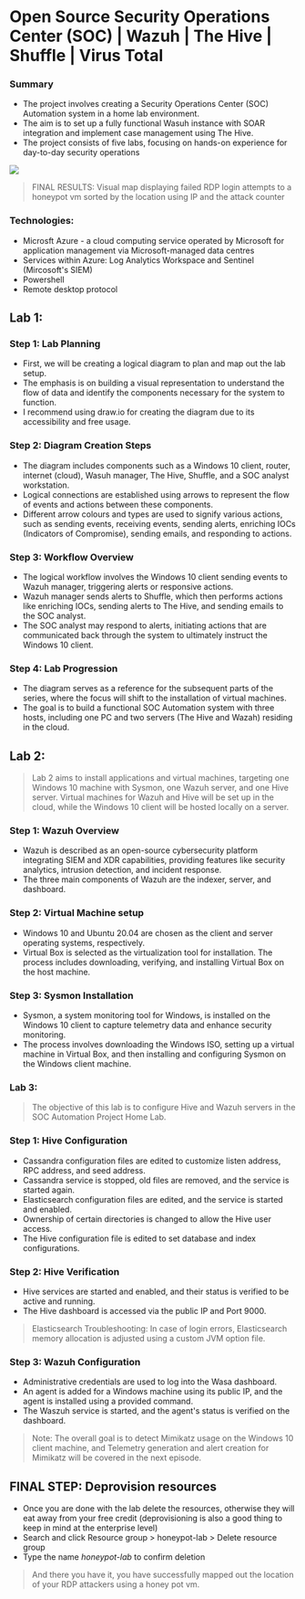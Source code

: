 # Open Source Security Operations Center (SOC) | Wazuh | The Hive | Shuffle | Virus Total

### Summary
- The project involves creating a Security Operations Center (SOC) Automation system in a home lab environment.
- The aim is to set up a fully functional Wasuh instance with SOAR integration and implement case management using The Hive.
- The project consists of five labs, focusing on hands-on experience for day-to-day security operations

![](images/img1.png)
>FINAL RESULTS: Visual map displaying failed RDP login attempts to a honeypot vm sorted by the location using IP and the attack counter


### Technologies:
* Microsft Azure - a cloud computing service operated by Microsoft for application management via Microsoft-managed data centres
* Services within Azure: Log Analytics Workspace and Sentinel (Mircosoft's SIEM)
* Powershell 
* Remote desktop protocol

## Lab 1:
### Step 1: Lab Planning
- First, we will be creating a logical diagram to plan and map out the lab setup.
- The emphasis is on building a visual representation to understand the flow of data and identify the components necessary for the system to function.
- I recommend using draw.io for creating the diagram due to its accessibility and free usage.

### Step 2: Diagram Creation Steps
- The diagram includes components such as a Windows 10 client, router, internet (cloud), Wasuh manager, The Hive, Shuffle, and a SOC analyst workstation.
- Logical connections are established using arrows to represent the flow of events and actions between these components.
- Different arrow colours and types are used to signify various actions, such as sending events, receiving events, sending alerts, enriching IOCs (Indicators of Compromise), sending emails, and responding to actions.

### Step 3: Workflow Overview
- The logical workflow involves the Windows 10 client sending events to Wazuh manager, triggering alerts or responsive actions.
- Wazuh manager sends alerts to Shuffle, which then performs actions like enriching IOCs, sending alerts to The Hive, and sending emails to the SOC analyst.
- The SOC analyst may respond to alerts, initiating actions that are communicated back through the system to ultimately instruct the Windows 10 client.

### Step 4: Lab Progression

- The diagram serves as a reference for the subsequent parts of the series, where the focus will shift to the installation of virtual machines.
- The goal is to build a functional SOC Automation system with three hosts, including one PC and two servers (The Hive and Wazah) residing in the cloud.

## Lab 2:
> Lab 2 aims to install applications and virtual machines, targeting one Windows 10 machine with Sysmon, one Wazuh server, and one Hive server.
> Virtual machines for Wazuh and Hive will be set up in the cloud, while the Windows 10 client will be hosted locally on a server.

### Step 1: Wazuh Overview
- Wazuh is described as an open-source cybersecurity platform integrating SIEM and XDR capabilities, providing features like security analytics, intrusion detection, and incident response.
- The three main components of Wazuh are the indexer, server, and dashboard.

### Step 2: Virtual Machine setup

- Windows 10 and Ubuntu 20.04 are chosen as the client and server operating systems, respectively.
- Virtual Box is selected as the virtualization tool for installation. The process includes downloading, verifying, and installing Virtual Box on the host machine.

### Step 3: Sysmon Installation

- Sysmon, a system monitoring tool for Windows, is installed on the Windows 10 client to capture telemetry data and enhance security monitoring.
- The process involves downloading the Windows ISO, setting up a virtual machine in Virtual Box, and then installing and configuring Sysmon on the Windows client machine.

  
### Lab 3:
> The objective of this lab is to configure Hive and Wazuh servers in the SOC Automation Project Home Lab.

### Step 1: Hive Configuration

- Cassandra configuration files are edited to customize listen address, RPC address, and seed address.
- Cassandra service is stopped, old files are removed, and the service is started again.
- Elasticsearch configuration files are edited, and the service is started and enabled.
- Ownership of certain directories is changed to allow the Hive user access.
- The Hive configuration file is edited to set database and index configurations.

### Step 2: Hive Verification

- Hive services are started and enabled, and their status is verified to be active and running.
- The Hive dashboard is accessed via the public IP and Port 9000.

>Elasticsearch Troubleshooting: In case of login errors, Elasticsearch memory allocation is adjusted using a custom JVM option file.

### Step 3: Wazuh Configuration

- Administrative credentials are used to log into the Wasa dashboard.
- An agent is added for a Windows machine using its public IP, and the agent is installed using a provided command.
- The Waszuh service is started, and the agent's status is verified on the dashboard.
> Note: The overall goal is to detect Mimikatz usage on the Windows 10 client machine, and Telemetry generation and alert creation for Mimikatz will be covered in the next episode.





## FINAL STEP: Deprovision resources 
- Once you are done with the lab delete the resources, otherwise they will eat away from your free credit (deprovisioning is also a good thing to keep in mind at the enterprise level)
- Search and click Resource group > honeypot-lab > Delete resource group
- Type the name  *honeypot-lab* to confirm deletion 



> And there you have it, you have successfully mapped out the location of your RDP attackers using a honey pot vm.

